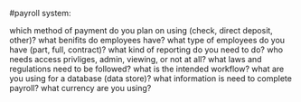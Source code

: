 #payroll system:

which method of payment do you plan on using (check, direct deposit, other)?
what benifits do employees have?
what type of employees do you have (part, full, contract)?
what kind of reporting do you need to do?
who needs access privliges, admin, viewing, or not at all?
what laws and regulations need to be followed?
what is the intended workflow?
what are you using for a database (data store)?
what information is need to complete payroll?
what currency are you using?


